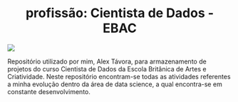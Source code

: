 <h1 align="center"> profissão: Cientista de Dados - EBAC </h1>

<img src="https://www.einerd.com.br/wp-content/uploads/2019/08/O-que-%C3%A9-a-Matrix-capa-890x466.jpg"/>

Repositório utilizado por mim, Alex Távora, para armazenamento de projetos do curso Cientista de Dados da Escola Britânica de Artes e Criatividade. Neste repositório encontram-se todas as atividades referentes a minha evolução dentro da área de data science, a qual encontra-se em constante desenvolvimento.
